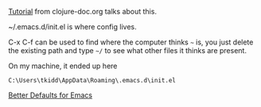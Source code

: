 [Tutorial](http://clojure-doc.org/articles/tutorials/emacs.html) from clojure-doc.org talks about this.

~/.emacs.d/init.el is where config lives.

C-x C-f can be used to find where the computer thinks `~` is, you just delete the existing path and type `~/` to see what other files it thinks are present.

On my machine, it ended up here
    
    C:\Users\tkidd\AppData\Roaming\.emacs.d\init.el
    
[Better Defaults for Emacs](https://github.com/technomancy/better-defaults)
    
